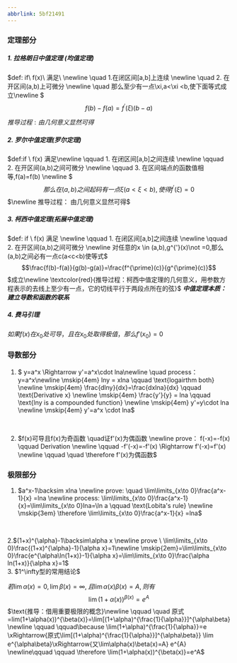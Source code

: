 ```yaml
---
abbrlink: 5bf21491
---
```

### 定理部分
##### 1. 拉格朗日中值定理 (均值定理)
$def: if\ f(x)\ 满足\ \newline \quad 1.在闭区间[a,b]上连续 \newline \quad 2. 在开区间(a,b)上可微分
    \newline \quad 那么至少有一点\xi,a<\xi <b,使下面等式成立\newline $ $$ f(b)-f(a)=f^{\prime}(\xi)(b-a)$$
    
$推导过程:
由几何意义显然可得$

##### 2. 罗尔中值定理(罗尔定理)

$def:if \ f(x) 满足\newline
    \qquad 1. 在闭区间[a,b]之间连续 \newline
    \qquad 2. 在开区间(a,b)之间可微分 \newline
    \qquad 3. 在区间端点的函数值相等,f(a)=f(b) \newline
    $ $$那么在(a,b)之间起码有一点\xi (a<\xi <b),使得f^{'}(\xi)=0$$ $\newline
    推导过程： 由几何意义显然可得$

##### 3. 柯西中值定理(拓展中值定理)
$def: if \ f(x) 满足 \newline
    \qquad 1. 在闭区间[a,b]之间连续 \newline
    \qquad 2. 在开区间(a,b)之间可微分 \newline
    对任意的x \in (a,b),g^{'}(x)\not =0,那么(a,b)之间必有一点c(a<c<b)使等式$
$$\frac{f(b)-f(a)}{g(b)-g(a)}=\frac{f^{\prime}(c)}{g^{\prime}(c)}$$
$成立\newline \textcolor{red}{推导过程：柯西中值定理的几何意义，用参数方程表示的去线上至少有一点，它的切线平行于两段点所在的弦}$
 ***中值定理本质：建立导数和函数的联系***

##### 4. 费马引理
$如果f(x)在x_0处可导，且在x_0处取得极值，那么f'(x_0)=0$







### 导数部分

1. $  y=a^x \Rightarrow y'=a^x\cdot lna\newline
 \quad process：y=a^x\newline
\mskip{4em} lny = xlna \qquad \text{logairthm both}
\newline \mskip{4em} \frac{dlny}{dx}=\frac{dxlna}{dx} \qquad \text{Derivative x}
\newline \mskip{4em} \frac{y'}{y}  = lna \qquad  \text{lny is a compounded function}
\newline \mskip{4em} y'=y\cdot lna
\newline \mskip{4em} y'=a^x \cdot lna$

<br>

2. $f(x)可导且f(x)为奇函数 \quad证f'(x)为偶函数
\newline prove： f(-x)=-f(x) \qquad Derivation
\newline \qquad  -f'(-x)=-f'(x) \Rightarrow f'(-x)=f'(x)
\newline  \qquad \quad  \therefore f'(x)为偶函数$





### 极限部分
1. $a^x-1\backsim xlna \newline
prove: \quad \lim\limits_{x\to 0}\frac{a^x-1}{x} =lna
\newline process: \lim\limits_{x\to 0}\frac{a^x-1}{x}=\lim\limits_{x\to 0}lna=\ln a \qquad \text{Lobita's rule}
\newline \mskip{3em} \therefore  \lim\limits_{x\to 0}\frac{a^x-1}{x} =lna$
<br>

2.$(1+x)^{\alpha}-1\backsim\alpha x
\newline prove \ \lim\limits_{x\to 0}\frac{(1+x)^{\alpha}-1}{\alpha x}=1\newline
\mskip{2em}=\lim\limits_{x\to 0}\frac{e^{\alpha\ln(1+x)}-1}{\alpha x}=\lim\limits_{x\to 0}\frac{\alpha ln(1+x)}{\alpha x}=1$
<br>
3.  $1^\infty型的常用结论$
    
$若\lim\limits\alpha(x)=0,\lim\limits\beta(x)=\infty,且\lim\alpha(x)\beta(x)=A,则有$
    $$\lim(1+\alpha(x))^{\beta(x)}=e^A$$
$\text{推导：借用重要极限的概念}\newline 
\qquad \quad 原式=lim(1+\alpha(x))^{\beta(x)}=\lim[(1+\alpha)^{\frac{1}{\alpha}}]^{\alpha\beta} \newline \qquad \qquad\because \lim(1+\alpha)^{\frac{1}{\alpha}}=e \xRightarrow{原式\lim[(1+\alpha)^{\frac{1}{\alpha}}]^{\alpha\beta}} \lim e^{\alpha\beta}\xRightarrow{又\lim\alpha(x)\beta(x)=A} e^{A} 
\newline\qquad \qquad \therefore \lim(1+\alpha(x))^{\beta(x)}=e^A$